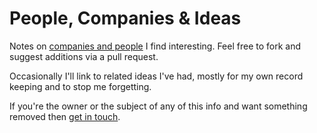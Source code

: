 # People, Companies & Ideas

Notes on [companies and people](https://github.com/morgz/ideas_people_and_companies/blob/master/people_and_companies.md) I find interesting. Feel free to fork and suggest additions via a pull request.

Occasionally I'll link to related ideas I've had, mostly for my own record keeping and to stop me forgetting.

If you're the owner or the subject of any of this info and want something removed then [get in touch](danmorgz@googlemail.com).